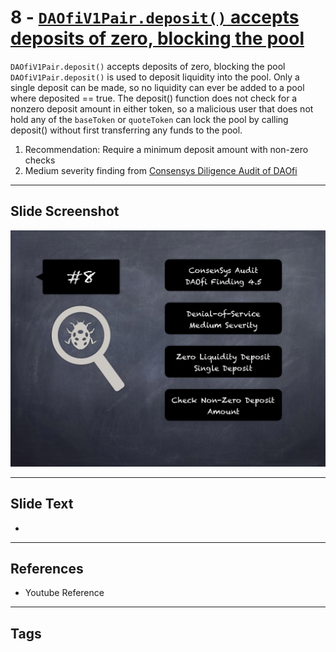 
# 8 - [`DAOfiV1Pair.deposit()` accepts deposits of zero, blocking the pool](./`DAOfiV1Pair.deposit()`%20accepts%20deposits%20of%20zero,%20blocking%20the%20pool.md)

`DAOfiV1Pair.deposit()` accepts deposits of zero, blocking the pool `DAOfiV1Pair.deposit()` is used to deposit liquidity into the pool. Only a single deposit can be made, so no liquidity can ever be added to a pool where deposited == true. The deposit() function does not check for a nonzero deposit amount in either token, so a malicious user that does not hold any of the `baseToken` or `quoteToken` can lock the pool by calling deposit() without first transferring any funds to the pool.


1. Recommendation: Require a minimum deposit amount with non-zero checks
2. Medium severity finding from [Consensys Diligence Audit of DAOfi](https://consensys.net/diligence/audits/2021/02/daofi/#daofiv1pair-deposit-accepts-deposits-of-zero-blocking-the-pool)


___
## Slide Screenshot
![008.png](../../images/7.%20Audit%20Findings%20101/008.png)
___
## Slide Text
- 
___
## References
- Youtube Reference
___
## Tags
